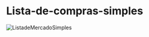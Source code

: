 # Lista-de-compras-simples
![ListadeMercadoSimples](https://user-images.githubusercontent.com/89491522/136074938-8662eee1-bc2c-450b-84e1-cdb514fa4f71.png)
